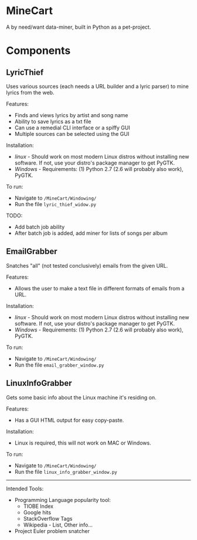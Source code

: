MineCart
========

A by need/want data-miner, built in Python as a pet-project.

Components
==========

LyricThief
----------
Uses various sources (each needs a URL builder and a lyric parser) to mine lyrics from the web.

Features:
 - Finds and views lyrics by artist and song name
 - Ability to save lyrics as a txt file
 - Can use a remedial CLI interface or a spiffy GUI
 - Multiple sources can be selected using the GUI

Installation:
 - _linux_ - Should work on most modern Linux distros without installing new software. If not,
   use your distro's package manager to get PyGTK.
 - _Windows_ - Requirements: (1) Python 2.7 (2.6 will probably also work), PyGTK.

To run: 
 - Navigate to `/MineCart/Windowing/`
 - Run the file `lyric_thief_widow.py`

TODO:
 - Add batch job ability
 - After batch job is added, add miner for lists of songs per album


EmailGrabber
----------
Snatches "all" (not tested conclusively) emails from the given URL.

Features:
 - Allows the user to make a text file in different formats of emails from a URL.

Installation:
 - _linux_ - Should work on most modern Linux distros without installing new software. If not,
   use your distro's package manager to get PyGTK.
 - _Windows_ - Requirements: (1) Python 2.7 (2.6 will probably also work), PyGTK.

To run: 
 - Navigate to `/MineCart/Windowing/`
 - Run the file `email_grabber_window.py`


LinuxInfoGrabber
----------
Gets some basic info about the Linux machine it's residing on.

Features:
 - Has a GUI HTML output for easy copy-paste.

Installation:
 - Linux is required, this will not work on MAC or Windows.

To run: 
 - Navigate to `/MineCart/Windowing/`
 - Run the file `linux_info_grabber_window.py`

----------

Intended Tools:
 - Programming Language popularity tool:
   - TIOBE Index
   - Google hits
   - StackOverflow Tags
   - Wikipedia - List, Other info...
 - Project Euler problem snatcher

